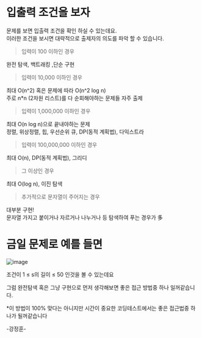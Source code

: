 # 입출력 조건을 보자

문제를 보면 입출력 조건을 확인 하실 수 있는데요.  
이러한 조건을 보시면 대략적으로 출제자의 의도를 파악 할 수 있습니다.


> 입력이 100 이하인 경우   

완전 탐색, 백트래킹 ,단순 구현

> 입력이 10,000 이하인 경우  

최대 O(n^2) 혹은 문제에 따라 O(n^2 log n)  
주로 n*n (2차원 리스트)를 다 순회해야하는 문제들 자주 출제

> 입력이 1,000,000 이하인 경우  

최대 O(n log n)으로 끝내야하는 문제  
정렬, 위상정렬, 힙, 우선순위 큐, DP(동적 계획법), 다익스트라  

> 입력이 100,000,000 이하인 경우   

최대 O(n), DP(동적 계획법), 그리디  

> 그 이상인 경우  

최대 O(log n), 이진 탐색


> 추가적으로 문자열이 주어지는 경우

대부분 구현!  
문자열 가지고 붙이거나 자르거나 나누거나 등 탐색하여 푸는 경우가 多


# 금일 문제로 예를 들면  
![image](https://user-images.githubusercontent.com/80855939/209905648-ecf47f87-4faf-460d-a117-54f0ef0b1d1c.png)

조건이 1 ≤ s의 길이 ≤ 50 인것을 볼 수 있는데요

그럼 완전탐색 혹은 그냥 구현으로 먼저 생각해보면 좋은 접근 방법중 하나 일꺼같습니다.


*이 방법이 100% 맞다는 아니지만 시간이 중요한 코딩테스트에서는 좋은 접근법중 하나가 될꺼같습니다

-강정훈-
